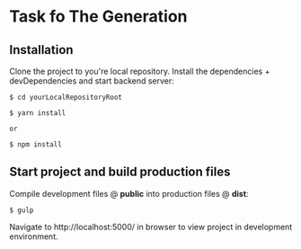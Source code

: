 # Task fo The Generation

## Installation

Clone the project to you're local repository. Install the dependencies + devDependencies and start backend server:
```
$ cd yourLocalRepositoryRoot

$ yarn install

or

$ npm install
```

## Start project and build production files
Compile development files @ **public** into production files @ **dist**:
```
$ gulp

```
Navigate to http://localhost:5000/ in browser to view project in development environment.
